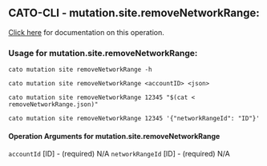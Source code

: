 
## CATO-CLI - mutation.site.removeNetworkRange:
[Click here](https://api.catonetworks.com/documentation/#mutation-removeNetworkRange) for documentation on this operation.

### Usage for mutation.site.removeNetworkRange:

`cato mutation site removeNetworkRange -h`

`cato mutation site removeNetworkRange <accountID> <json>`

`cato mutation site removeNetworkRange 12345 "$(cat < removeNetworkRange.json)"`

`cato mutation site removeNetworkRange 12345 '{"networkRangeId": "ID"}'`

#### Operation Arguments for mutation.site.removeNetworkRange ####
`accountId` [ID] - (required) N/A 
`networkRangeId` [ID] - (required) N/A 
